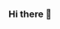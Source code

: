 ### Hi there 👋
<!--

  Sou Estudante de engenharia da computação, atualmente trabalhando na area de TI(Suporte Tecnico).
  Atuamente estudando Pyhton, JS, Sql, e C++.

  I am a Computer engenier studante, Working on helpdesk (estagiario)
  I'm studing some programing linguages: JS, SQL, Python and C++.
  


- 🔭 I’m currently working on ...
- 🌱 I’m currently learning ...
- 👯 I’m looking to collaborate on ...
- 🤔 I’m looking for help with ...
- 💬 Ask me about ...
- 📫 How to reach me: ...
- 😄 Pronouns: ...
- ⚡ Fun fact: ...
 





-->

